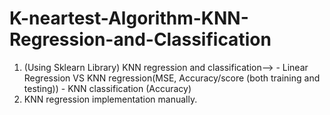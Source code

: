 # K-neartest-Algorithm-KNN-Regression-and-Classification
1. (Using Sklearn Library) KNN regression and classification-->
          - Linear Regression VS KNN regression(MSE, Accuracy/score (both training and testing))
          - KNN classification (Accuracy)
2. KNN regression implementation manually. 

